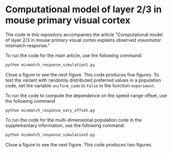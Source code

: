 # Computational model of layer 2/3 in mouse primary visual cortex

The code in this repository accompanies the article "Computational model of layer 2/3 in mouse primary visual cortex explains observed visuomotor mismatch response."

To run the code for the main article, use the following command:
```bash
python mismatch_response_simulation1.py
```
Close a figure to see the next figure. This code produces five figures. To test the variant with randomly distributed preferred values in a population code, set the variable `uniform_code` to `False` in the function `experiment`.

To run the code to compute the dependence on the speed-range offset, use the following command
```
python mismatch_response_vary_offset.py
```

To run the code for the multi-dimensional population code in the supplementary information, use the following command:
```bash
python mismatch_response_simulation2.py
```
Close a figure to see the next figure. This code produces two figures.
